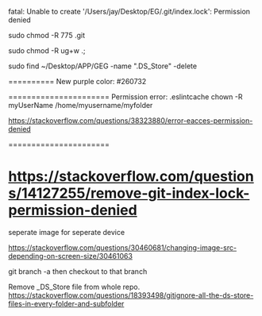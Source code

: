 
fatal: Unable to create '/Users/jay/Desktop/EG/.git/index.lock': Permission denied

sudo chmod -R 775 .git

sudo chmod -R ug+w .;


sudo find ~/Desktop/APP/GEG -name ".DS_Store" -delete

==========
New purple color:  #260732

======================
Permission error:   .eslintcache
chown -R myUserName /home/myusername/myfolder

https://stackoverflow.com/questions/38323880/error-eacces-permission-denied

======================

https://stackoverflow.com/questions/14127255/remove-git-index-lock-permission-denied
==============
seperate image for seperate device 

https://stackoverflow.com/questions/30460681/changing-image-src-depending-on-screen-size/30461063



git branch -a
then checkout to that branch 


Remove _DS_Store file from whole repo. 
https://stackoverflow.com/questions/18393498/gitignore-all-the-ds-store-files-in-every-folder-and-subfolder
